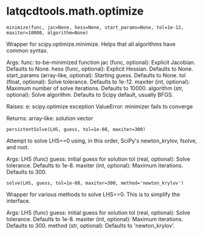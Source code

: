 latqcdtools.math.optimize
=============

`minimize(func, jac=None, hess=None, start_params=None, tol=1e-12, maxiter=10000, algorithm=None)`

Wrapper for scipy.optimize.minimize. Helps that all algorithms have common syntax.

Args:
    func: to-be-minimized function 
    jac (func, optional): Explicit Jacobian. Defaults to None.
    hess (func, optional): Explicit Hessian. Defaults to None.
    start_params (array-like, optional): Starting guess. Defaults to None.
    tol (float, optional): Solve tolerance. Defaults to 1e-12.
    maxiter (int, optional): Maximum number of solve iterations. Defaults to 10000.
    algorithm (str, optional): Solve algorithm. Defaults to Scipy default, usually BFGS.

Raises:
    e: scipy.optimize exception 
    ValueError: minimizer fails to converge

Returns:
    array-like: solution vector 

`persistentSolve(LHS, guess, tol=1e-08, maxiter=300)`

Attempt to solve LHS==0 using, in this order, SciPy's newton_krylov, fsolve, and root.

Args:
    LHS (func)
    guess: initial guess for solution 
    tol (real, optional): Solve tolerance. Defaults to 1e-8.
    maxiter (int, optional): Maximum iterations. Defaults to 300.

`solve(LHS, guess, tol=1e-08, maxiter=300, method='newton_krylov')`

Wrapper for various methods to solve LHS==0. This is to simplify the interface.

Args:
    LHS (func)
    guess: initial guess for solution 
    tol (real, optional): Solve tolerance. Defaults to 1e-8.
    maxiter (int, optional): Maximum iterations. Defaults to 300.
    method (str, optional): Defaults to 'newton_krylov'.

